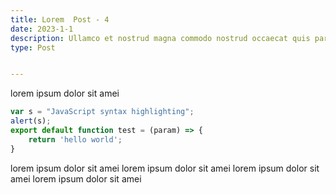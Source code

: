 ```yaml
---
title: Lorem  Post - 4
date: 2023-1-1
description: Ullamco et nostrud magna commodo nostrud occaecat quis pariatur id ipsum. 
type: Post


---
```

lorem ipsum dolor sit amei

```javascript
var s = "JavaScript syntax highlighting";
alert(s);
export default function test = (param) => {
    return 'hello world';
}
```

lorem ipsum dolor sit amei
lorem ipsum dolor sit amei
lorem ipsum dolor sit amei
lorem ipsum dolor sit amei
